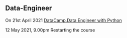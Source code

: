 ## Data-Engineer
 On 21st April 2021
 [DataCamp.Data Engineer with Python](https://www.datacamp.com/tracks/data-engineer-with-python)

 12 May 2021, 9.00pm 
 Restarting the course 
    
